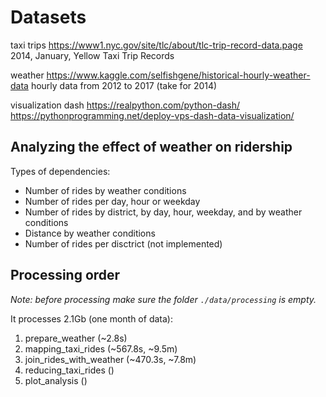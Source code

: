 # Datasets

taxi trips https://www1.nyc.gov/site/tlc/about/tlc-trip-record-data.page
2014, January, Yellow Taxi Trip Records

weather https://www.kaggle.com/selfishgene/historical-hourly-weather-data
hourly data from 2012 to 2017 (take for 2014)

visualization
dash https://realpython.com/python-dash/
https://pythonprogramming.net/deploy-vps-dash-data-visualization/

## Analyzing the effect of weather on ridership

Types of dependencies:

- Number of rides by weather conditions
- Number of rides per day, hour or weekday
- Number of rides by district, by day, hour, weekday, and by weather conditions
- Distance by weather conditions
- Number of rides per disctrict (not implemented)

## Processing order

_Note: before processing make sure the folder `./data/processing` is empty._

It processes 2.1Gb (one month of data):

1. prepare_weather (~2.8s)
2. mapping_taxi_rides (~567.8s, ~9.5m)
3. join_rides_with_weather (~470.3s, ~7.8m)
4. reducing_taxi_rides ()
5. plot_analysis ()
